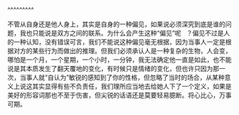 
<BlogInfo title="莫以己之心揣测他人" author="小格" pv=0 read_times=0 pre_cost_time=16 category="杂谈" tag_list="[]" create_time="2022.10.08 22:34:31.182776" update_time="2022.10.08 22:34:31" />

^^^^^^^^^
<p>不管从自身还是他人身上，其实是自身的一种偏见，如果说必须深究到底是谁的问题，我也只能说是双方之间的联系。为什么会产生这种&ldquo;偏见&rdquo;呢&nbsp; &nbsp;？偏见不过是人的一种认知，没有错误可言，我们不能说这种偏见毫无根据，因为当事人一定是根据对方的某些行为而做出的推理。但我们必须承认人是一种复杂的生物，人会变，哪怕是一个月，一个星期，一个小时，一分钟，我无法确定他一直是如此，也不能说是其本质发生了翻天覆地的变化，有时候只是情绪的变化，但也许只因为那一次，当事人就&ldquo;自认为&rdquo;敏锐的感知到了你的性格，但忽略了当时的场合，从某种意义上说这其实显得有些不负责任，我们理所应当地去给她人下了一个定义，如果是美好的形容词那也不至于伤害，但尖锐的话语还是莫要轻易臆断。将心比心，万事可期。</p>


